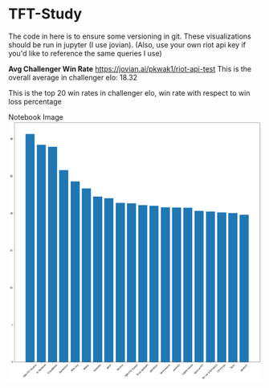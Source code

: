 # TFT-Study

The code in here is to ensure some versioning in git.
These visualizations should be run in jupyter (I use jovian).
(Also, use your own riot api key if you'd like to reference the same queries I use)

**Avg Challenger Win Rate**
https://jovian.ai/pkwak1/riot-api-test
This is the overall average in challenger elo: 18.32

This is the top 20 win rates in challenger elo, win rate with respect to win loss percentage

Notebook Image
![alt text](https://github.com/pkwak1/TFT-Study/blob/main/img/challenger_win_rate.png?raw=true)
